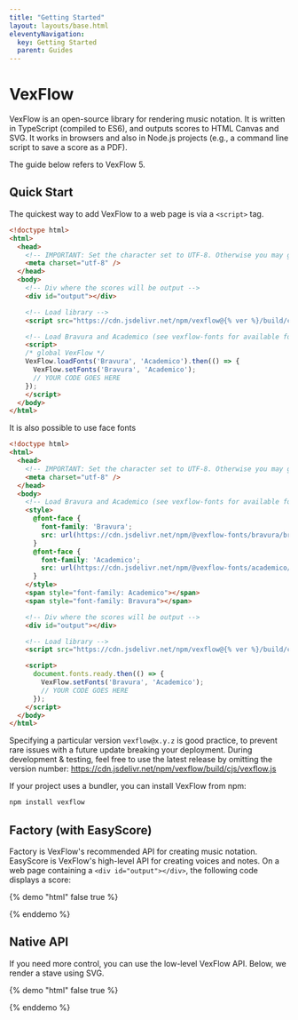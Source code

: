 ```yaml
---
title: "Getting Started"
layout: layouts/base.html
eleventyNavigation:
  key: Getting Started
  parent: Guides
---
```


# VexFlow

VexFlow is an open-source library for rendering music notation. It is written in TypeScript (compiled to ES6), and outputs scores to HTML Canvas and SVG. It works in browsers and also in Node.js projects (e.g., a command line script to save a score as a PDF).

The guide below refers to VexFlow 5.

## Quick Start

The quickest way to add VexFlow to a web page is via a `<script>` tag.

```html
<!doctype html>
<html>
  <head>
    <!-- IMPORTANT: Set the character set to UTF-8. Otherwise you may get weird symbols on the score. -->
    <meta charset="utf-8" />
  </head>
  <body>
    <!-- Div where the scores will be output -->
    <div id="output"></div>

    <!-- Load library -->
    <script src="https://cdn.jsdelivr.net/npm/vexflow@{% ver %}/build/cjs/vexflow-core.js"></script>

    <!-- Load Bravura and Academico (see vexflow-fonts for available fonts) -->
    <script>
    /* global VexFlow */
    VexFlow.loadFonts('Bravura', 'Academico').then(() => {
      VexFlow.setFonts('Bravura', 'Academico');
      // YOUR CODE GOES HERE
    });
    </script>
  </body>
</html>
```

It is also possible to use face fonts 

```html
<!doctype html>
<html>
  <head>
    <!-- IMPORTANT: Set the character set to UTF-8. Otherwise you may get weird symbols on the score. -->
    <meta charset="utf-8" />
  </head>
  <body>
    <!-- Load Bravura and Academico (see vexflow-fonts for available fonts) -->
    <style>
      @font-face {
        font-family: 'Bravura';
        src: url(https://cdn.jsdelivr.net/npm/@vexflow-fonts/bravura/bravura.woff2) format(woff2);
      }
      @font-face {
        font-family: 'Academico';
        src: url(https://cdn.jsdelivr.net/npm/@vexflow-fonts/academico/academico.woff2) format(woff2);
      }
    </style>
    <span style="font-family: Academico"></span>
    <span style="font-family: Bravura"></span>

    <!-- Div where the scores will be output -->
    <div id="output"></div>

    <!-- Load library -->
    <script src="https://cdn.jsdelivr.net/npm/vexflow@{% ver %}/build/cjs/vexflow.js"></script>

    <script>
      document.fonts.ready.then(() => {
        VexFlow.setFonts('Bravura', 'Academico');
        // YOUR CODE GOES HERE
      });
    </script>
  </body>
</html>
```

Specifying a particular version `vexflow@x.y.z` is good practice, to prevent rare issues with a future update breaking your deployment. During development &amp; testing, feel free to use the latest release by omitting the version number: https://cdn.jsdelivr.net/npm/vexflow/build/cjs/vexflow.js

If your project uses a bundler, you can install VexFlow from npm:

```sh
npm install vexflow
```

## Factory (with EasyScore)

Factory is VexFlow's recommended API for creating music notation. EasyScore is VexFlow's high-level API for creating voices and notes. On a web page containing a `<div id="output"></div>`, the following code displays a score:

{% demo "html" false true %}
<!doctype html>
<html>
  <head>
    <!-- IMPORTANT: Set the character set to UTF-8. Otherwise you may get weird symbols on the score. -->
    <meta charset="utf-8" />
  </head>
  <body>
    <div id="output"></div>
    <script src="https://cdn.jsdelivr.net/npm/vexflow@{% ver %}/build/cjs/vexflow-core.js"></script>
    <script>
    /* global VexFlow */
    VexFlow.loadFonts('Bravura', 'Academico').then(() => {
      VexFlow.setFonts('Bravura', 'Academico');
      const factory = new VexFlow.Factory({
        renderer: { elementId: 'output', width: 500, height: 200 },
      });
      const score = factory.EasyScore();
      const system = factory.System();
      system
        .addStave({
          voices: [
            score.voice(score.notes('C#5/q, B4, A4, G#4', { stem: 'up' })),
            score.voice(score.notes('C#4/h, C#4', { stem: 'down' })),
          ],
        })
        .addClef('treble')
        .addTimeSignature('4/4');
      factory.draw();
    });
    </script>
  </body>
</html>
{% enddemo %}

## Native API

If you need more control, you can use the low-level VexFlow API. Below, we render a stave using SVG.

{% demo "html" false true %}
<!doctype html>
<html>
  <head>
    <!-- IMPORTANT: Set the character set to UTF-8. Otherwise you may get weird symbols on the score. -->
    <meta charset="utf-8" />
  </head>
  <body>
  <!-- Div where the scores will be output -->
  <div id="output"></div>
  <!-- Load library -->
  <script src="https://cdn.jsdelivr.net/npm/vexflow@{% ver %}/build/cjs/vexflow-core.js"></script>
  <script>
  /* global VexFlow */
  VexFlow.loadFonts('Bravura', 'Academico').then(() => {
    VexFlow.setFonts('Bravura', 'Academico');
    const { Renderer, Stave } = VexFlow;
    // Create an SVG renderer and attach it to the DIV element with id="output".
    const div = document.getElementById('output');
    const renderer = new Renderer(div, Renderer.Backends.SVG);
    // Configure the rendering context.
    renderer.resize(500, 500);
    const context = renderer.getContext();
    context.setFont('Arial', 10);
    // Create a stave of width 400 at position 10, 40.
    const stave = new Stave(10, 40, 400);
    // Add a clef and time signature.
    stave.addClef('treble').addTimeSignature('4/4');
    // Connect it to the rendering context and draw!
    stave.setContext(context).draw();
  });
  </script>
  </body>
</html>
{% enddemo %}
